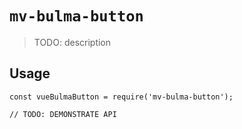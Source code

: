 # `mv-bulma-button`

> TODO: description

## Usage

```
const vueBulmaButton = require('mv-bulma-button');

// TODO: DEMONSTRATE API
```
